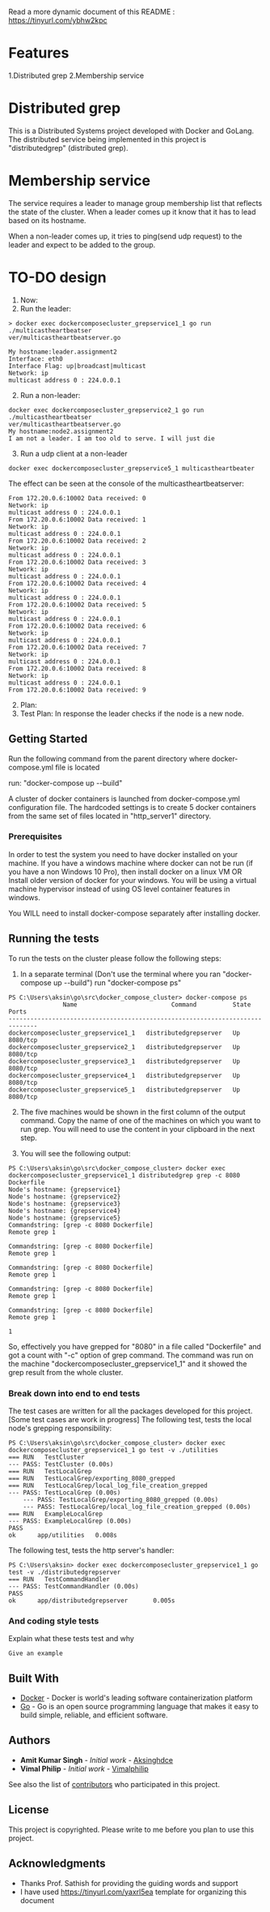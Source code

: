 Read a more dynamic document of this README : https://tinyurl.com/ybhw2kpc

# Features
1.Distributed grep
2.Membership service

# Distributed grep

This is a Distributed Systems project developed with Docker and GoLang. The distributed service being implemented in this project is "distributedgrep" (distributed grep).

# Membership service

The service requires a leader to manage group membership list that reflects
the state of the cluster. When a leader comes up it know that it has to lead
based on its hostname.

When a non-leader comes up, it tries to ping(send udp request) to the leader
and expect to be added to the group.

# TO-DO design

1. Now: 
  1. Run the leader: 
  ```
  > docker exec dockercomposecluster_grepservice1_1 go run ./multicastheartbeatser
ver/multicastheartbeatserver.go
  
  My hostname:leader.assignment2
  Interface: eth0
  Interface Flag: up|broadcast|multicast
  Network: ip
  multicast address 0 : 224.0.0.1
  ```

  2. Run a non-leader: 
  ```
  docker exec dockercomposecluster_grepservice2_1 go run ./multicastheartbeatser
ver/multicastheartbeatserver.go
My hostname:node2.assignment2
I am not a leader. I am too old to serve. I will just die
  ```
  3. Run a udp client at a non-leader
  ```
  docker exec dockercomposecluster_grepservice5_1 multicastheartbeater
  ```
  
  The effect can be seen at the console of the multicastheartbeatserver:
  ```
  From 172.20.0.6:10002 Data received: 0
Network: ip
multicast address 0 : 224.0.0.1
From 172.20.0.6:10002 Data received: 1
Network: ip
multicast address 0 : 224.0.0.1
From 172.20.0.6:10002 Data received: 2
Network: ip
multicast address 0 : 224.0.0.1
From 172.20.0.6:10002 Data received: 3
Network: ip
multicast address 0 : 224.0.0.1
From 172.20.0.6:10002 Data received: 4
Network: ip
multicast address 0 : 224.0.0.1
From 172.20.0.6:10002 Data received: 5
Network: ip
multicast address 0 : 224.0.0.1
From 172.20.0.6:10002 Data received: 6
Network: ip
multicast address 0 : 224.0.0.1
From 172.20.0.6:10002 Data received: 7
Network: ip
multicast address 0 : 224.0.0.1
From 172.20.0.6:10002 Data received: 8
Network: ip
multicast address 0 : 224.0.0.1
From 172.20.0.6:10002 Data received: 9
  ```
2. Plan:
3. Test Plan:
In response the leader checks if the node is a new node.

## Getting Started

Run the following command from the parent directory where docker-compose.yml file is located

run:
"docker-compose up --build"

A cluster of docker containers is launched from docker-compose.yml configuration file. The hardcoded settings is to create
5 docker containers from the same set of files located in "http_server1" directory.

### Prerequisites

In order to test the system you need to have docker installed on your machine.
If you have a windows machine where docker can not be run (if you have a non Windows 10 Pro), then install docker on a linux VM
OR
Install older version of docker for your windows. You will be using a virtual machine hypervisor instead of using OS level container features in windows.

You WILL need to install docker-compose separately after installing docker.

## Running the tests

To run the tests on the cluster please follow the following steps:

1. In a separate terminal (Don't use the terminal where you ran "docker-compose up --build") run "docker-compose ps"


```
PS C:\Users\aksin\go\src\docker_compose_cluster> docker-compose ps
               Name                          Command          State    Ports
------------------------------------------------------------------------------
dockercomposecluster_grepservice1_1   distributedgrepserver   Up      8080/tcp
dockercomposecluster_grepservice2_1   distributedgrepserver   Up      8080/tcp
dockercomposecluster_grepservice3_1   distributedgrepserver   Up      8080/tcp
dockercomposecluster_grepservice4_1   distributedgrepserver   Up      8080/tcp
dockercomposecluster_grepservice5_1   distributedgrepserver   Up      8080/tcp
```


2. The five machines would be shown in the first column of the output command. Copy the name of one of the machines on which you want to run grep. You will need to use the content in your clipboard in the next step.

3. You will see the following output:


```
PS C:\Users\aksin\go\src\docker_compose_cluster> docker exec dockercomposecluster_grepservice1_1 distributedgrep grep -c 8080 Dockerfile
Node's hostname: {grepservice1}
Node's hostname: {grepservice2}
Node's hostname: {grepservice3}
Node's hostname: {grepservice4}
Node's hostname: {grepservice5}
Commandstring: [grep -c 8080 Dockerfile]
Remote grep 1

Commandstring: [grep -c 8080 Dockerfile]
Remote grep 1

Commandstring: [grep -c 8080 Dockerfile]
Remote grep 1

Commandstring: [grep -c 8080 Dockerfile]
Remote grep 1

Commandstring: [grep -c 8080 Dockerfile]
Remote grep 1

1
```

So, effectively you have grepped for "8080" in a file called "Dockerfile" and got a count with "-c" option of grep command. The command was run on the machine "dockercomposecluster_grepservice1_1" and it showed the grep result from the whole cluster.

### Break down into end to end tests

The test cases are written for all the packages developed for this project. [Some test cases are work in progress]
The following test, tests the local node's grepping responsibility:
```
PS C:\Users\aksin\go\src\docker_compose_cluster> docker exec dockercomposecluster_grepservice1_1 go test -v ./utilities
=== RUN   TestCluster
--- PASS: TestCluster (0.00s)
=== RUN   TestLocalGrep
=== RUN   TestLocalGrep/exporting_8080_grepped
=== RUN   TestLocalGrep/local_log_file_creation_grepped
--- PASS: TestLocalGrep (0.00s)
    --- PASS: TestLocalGrep/exporting_8080_grepped (0.00s)
    --- PASS: TestLocalGrep/local_log_file_creation_grepped (0.00s)
=== RUN   ExampleLocalGrep
--- PASS: ExampleLocalGrep (0.00s)
PASS
ok      app/utilities   0.008s
```

The following test, tests the http server's handler:
```
PS C:\Users\aksin> docker exec dockercomposecluster_grepservice1_1 go test -v ./distributedgrepserver
=== RUN   TestCommandHandler
--- PASS: TestCommandHandler (0.00s)
PASS
ok      app/distributedgrepserver       0.005s
```


### And coding style tests

Explain what these tests test and why

```
Give an example
```

## Built With

* [Docker](https://www.docker.com/) - Docker is world's leading software containerization platform
* [Go](https://golang.org/) - Go is an open source programming language that makes it easy to build simple, reliable, and efficient software.

## Authors

* **Amit Kumar Singh** - *Initial work* - [Aksinghdce](https://github.com/Aksinghdce)
* **Vimal Philip** - *Initial work* - [Vimalphilip](https://github.com/vimalphilip)

See also the list of [contributors](https://github.com/aksinghdce/docker_compose_cluster/contributors) who participated in this project.

## License

This project is copyrighted. Please write to me before you plan to use this project.

## Acknowledgments

* Thanks Prof. Sathish for providing the guiding words and support
* I have used https://tinyurl.com/yaxrl5ea template for organizing this document
